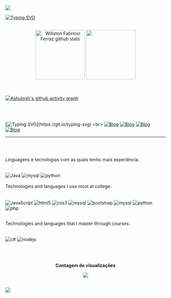 <img widht="100%" src="https://capsule-render.vercel.app/api?type=waving&color=00FFFF&widht=1000&fontSize=0&heght=300&fontColor=2F4F4F&fontSize=40&animation=twinkling&fontAlignY=35"/>


[![Typing SVG](https://readme-typing-svg.demolab.com?font=Fira+Code&weight=800&size=30&duration=1000&pause=1000&color=28C6F7&center=falso&vCenter=falso&repeat=verdadeiro&random=falso&width=900&lines=Ol%C3%A1%2C+meu+nome+%C3%A9+Wiliston%2C;mas+podem+me+chamar+de+Fabricio.;Atualmente%2C+estudo+;An%C3%A1lise+e+Desenvolvimento+de+Sistemas;na+UMC+(Universidade+de+Mogi+das+Cruzes);e+estou+no+3%C2%BA+semestre+%F0%9F%91%A8%F0%9F%8F%BB%E2%80%8D%F0%9F%92%BB.;Sejam+bem-vindos!+)](https://git.io/typing-svg)
<br><br>

<div align="center">
    <img widht="49%" height="155px" src="https://github-readme-stats.vercel.app/api?username=wiliston&show_icons=true&count_private=true&hide_border=true&title_color=00bfbf&text_color=c9d1d9&bg_color=0d1117" alt="Wiliston Fabricio Ferraz github stats" />
    <img widht="41%" height="155px" src="https://github-readme-stats.vercel.app/api/top-langs/?username=wiliston&layout=compact&hide_border=true&title_color=00bfbf&text_color=00bfbf&bg_color=0d1117" />
</div><br><br>

[![Ashutosh's github activity graph](https://github-readme-activity-graph.vercel.app/graph?username=wiliston&bg_color=060709&color=0227de&line=1792de&point=e0e40c&area=true&hide_border=true)](https://github.com/ashutosh00710/github-readme-activity-graph)

<br><br><br>
[![Typing SVG](https://readme-typing-svg.herokuapp.com?font=Fira+Code&pause=1000&color=19F721&center=falso&vCenter=falso&repeat=verdadeiro&random=falso&width=435&lines=Para+mais+contato...)](https://git.io/typing-svg)
<br>
[![Blog](https://img.shields.io/badge/LinkedIn-0077B5?style=for-the-badge&logo=linkedin&logoColor=white)](https://www.linkedin.com/in/wiliston-fabricio-7976962a4/)
[![Blog](    https://img.shields.io/badge/Instagram-E4405F?style=for-the-badge&logo=instagram&logoColor=white)](https://www.instagram.com/fabricioferrazz_?igsh=MWloYzBubThvaHZubg==)
[![Blog](    https://img.shields.io/badge/Gmail-D14836?style=for-the-badge&logo=gmail&logoColor=white)](https://mail.google.com/mail/u/0/?pli=1#inbox?compose=new)
[![Blog](    https://img.shields.io/badge/WhatsApp-25D366?style=for-the-badge&logo=whatsapp&logoColor=white)](https://wa.me/5511954736708)

<hr><br><br>

Linguagens e tecnologias com as quais tenho mais experiência.
<br><br>
<div style="display: inline_block">
    <img align="center" alt="Java" src="https://img.shields.io/badge/Java-ED8B00?style=for-the-badge&logo=openjdk&logoColor=white">
    <img align="center" alt="mysql" src="https://img.shields.io/badge/MySQL-00000F?style=for-the-badge&logo=mysql&logoColor=white">
    <img align="center" alt="python" src="https://img.shields.io/badge/Python-14354C?style=for-the-badge&logo=python&logoColor=white">
    <br>
</div></br>
Technologies and languages ​​I use most at college.<br>
<br><br>
<div style="display: inline_block">
    <img align="center" alt="JavaScript" src="https://img.shields.io/badge/JavaScript-F7DF1E?style=for-the-badge&logo=javascript&logoColor=black">
    <img align="center" alt="html5" src="https://img.shields.io/badge/HTML5-E34F26?style=for-the-badge&logo=html5&logoColor=white">
    <img align="center" alt="css3" src="https://img.shields.io/badge/CSS3-1572B6?style=for-the-badge&logo=css3&logoColor=white">
    <img align="center" alt="mysql" src="https://img.shields.io/badge/MySQL-00000F?style=for-the-badge&logo=mysql&logoColor=white">
    <img align="center" alt="bootstrap" src="https://img.shields.io/badge/Bootstrap-563D7C?style=for-the-badge&logo=bootstrap&logoColor=white">
    <img align="center" alt="mysql" src="https://img.shields.io/badge/Figma-F24E1E?style=for-the-badge&logo=figma&logoColor=white">
    <img align="center" alt="python" src="https://img.shields.io/badge/Python-14354C?style=for-the-badge&logo=python&logoColor=white">
    <img align="center" alt="php" src="https://img.shields.io/badge/PHP-777BB4?style=for-the-badge&logo=php&logoColor=white">
    <br>
</div><br/>

Technologies and languages ​​that I master through courses.<br>
<div style="display: inline_block"><br>
    <img align="center" alt="c#" src="https://img.shields.io/badge/C%23-239120?style=for-the-badge&logo=c-sharp&logoColor=white">
    <img align="center" alt="nodejs" src="https://img.shields.io/badge/Node.js-43853D?style=for-the-badge&logo=node.js&logoColor=white">
</div>
<br><br>

<div align=""center>
    <br><p align="center"><b>Contagem de visualizações</b></p>
    <p align="center"><img align="center" src="https://profile-counter.glitch.me/{wiliston}/count.svg" /></p>
<br></div>

<img wight=100% src="https://capsule-render.vercel.app/api?type=waving&color=00bfbf&height=140&section=footer" />
